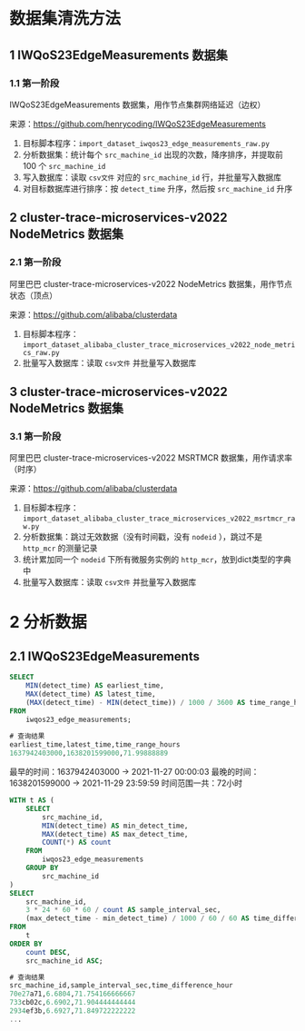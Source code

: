 # 数据集清洗方法

## 1 IWQoS23EdgeMeasurements 数据集

### 1.1 第一阶段

IWQoS23EdgeMeasurements 数据集，用作节点集群网络延迟（边权）

来源：https://github.com/henrycoding/IWQoS23EdgeMeasurements

1. 目标脚本程序：`import_dataset_iwqos23_edge_measurements_raw.py`
2. 分析数据集：统计每个 `src_machine_id` 出现的次数，降序排序，并提取前 100 个 `src_machine_id`
3. 写入数据库：读取 `csv文件` 对应的 `src_machine_id` 行，并批量写入数据库
4. 对目标数据库进行排序：按 `detect_time` 升序，然后按 `src_machine_id` 升序

## 2 cluster-trace-microservices-v2022 NodeMetrics 数据集

### 2.1 第一阶段

阿里巴巴 cluster-trace-microservices-v2022 NodeMetrics 数据集，用作节点状态（顶点）

来源：https://github.com/alibaba/clusterdata

1. 目标脚本程序：`import_dataset_alibaba_cluster_trace_microservices_v2022_node_metrics_raw.py`
2. 批量写入数据库：读取 `csv文件` 并批量写入数据库

## 3 cluster-trace-microservices-v2022 NodeMetrics 数据集

### 3.1 第一阶段

阿里巴巴 cluster-trace-microservices-v2022 MSRTMCR 数据集，用作请求率（时序）

来源：https://github.com/alibaba/clusterdata

1. 目标脚本程序：`import_dataset_alibaba_cluster_trace_microservices_v2022_msrtmcr_raw.py`
2. 分析数据集：跳过无效数据（没有时间戳，没有 `nodeid` ），跳过不是 `http_mcr` 的测量记录
3. 统计累加同一个 `nodeid` 下所有微服务实例的 `http_mcr`，放到dict类型的字典中
4. 批量写入数据库：读取 `csv文件` 并批量写入数据库

# 2 分析数据

## 2.1 IWQoS23EdgeMeasurements

```sql
SELECT
    MIN(detect_time) AS earliest_time,
    MAX(detect_time) AS latest_time,
    (MAX(detect_time) - MIN(detect_time)) / 1000 / 3600 AS time_range_hours
FROM
    iwqos23_edge_measurements;
    
# 查询结果
earliest_time,latest_time,time_range_hours
1637942403000,1638201599000,71.99888889
```

最早的时间：1637942403000 -> 2021-11-27 00:00:03
最晚的时间：1638201599000 -> 2021-11-29 23:59:59
时间范围一共：72小时

```sql
WITH t AS (
    SELECT
        src_machine_id,
        MIN(detect_time) AS min_detect_time,
        MAX(detect_time) AS max_detect_time,
        COUNT(*) AS count
    FROM
        iwqos23_edge_measurements
    GROUP BY
        src_machine_id
)
SELECT
    src_machine_id,
    3 * 24 * 60 * 60 / count AS sample_interval_sec,
    (max_detect_time - min_detect_time) / 1000 / 60 / 60 AS time_difference_hour
FROM
    t
ORDER BY
    count DESC,
    src_machine_id ASC;

# 查询结果
src_machine_id,sample_interval_sec,time_difference_hour
70e27a71,6.6804,71.754166666667
733cb02c,6.6902,71.904444444444
2934ef3b,6.6927,71.849722222222
...

```